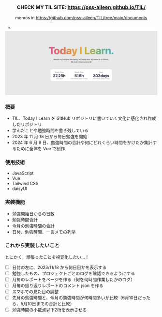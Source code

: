 <div align="center">

### CHECK MY TIL SITE: https://pss-aileen.github.io/TIL/

memos in https://github.com/pss-aileen/TIL/tree/main/documents

![til](documents/assets/til-image.png)

</div>

### 概要

- TIL、Today I Learn を GitHub リポジトリに書いていく文化に感化され作成したリポジトリ
- 学んだことや勉強時間を書き残している
- 2023 年 11 月 18 日から毎日勉強を開始
- 2024 年 6 月 9 日、勉強時間の合計や何にどれくらい時間をかけたか集計するために全体を Vue で制作

### 使用技術

- JavaScript
- Vue
- Tailwind CSS
- daisyUI

### 実装機能

- 勉強開始日からの日数
- 勉強時間合計
- 今月の勉強時間の合計
- 日付、勉強時間、一言メモの列挙

### これから実装したいこと

とにかく、頑張ったことを視覚化したい...！

- [ ] 日付の左に、2023/11/18 から何日目かを表示する
- [ ] 勉強したもの、プロジェクトごとのログを確認できるようにする
- [ ] 月毎のレポートをページを作る（何を何時間作業したかのログ）
- [ ] 月毎の振り返りレポートのコメント json を作る
- [ ] スマホでの見た目の調整
- [ ] 先月の勉強時間と、今月の勉強時間が何時間多いか比較（6月10日だったら、5月10日までの合計と比較）
- [ ] 勉強時間の小数点以下2桁を表示させる